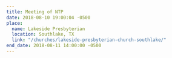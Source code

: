 ```yaml
---
title: Meeting of NTP
date: 2018-08-10 19:00:04 -0500
place:
  name: Lakeside Presbyterian
  location: Southlake, TX
  link: "/churches/lakeside-presbyterian-church-southlake/"
end_date: 2018-08-11 14:00:00 -0500
---
```


